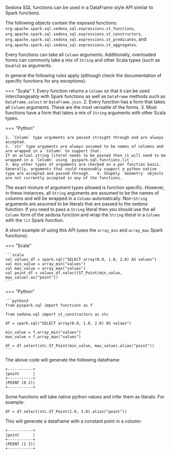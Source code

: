 Sedona SQL functions can be used in a DataFrame style API similar to Spark functions.

The following objects contain the exposed functions: `org.apache.spark.sql.sedona_sql.expressions.st_functions`, `org.apache.spark.sql.sedona_sql.expressions.st_constructors`, `org.apache.spark.sql.sedona_sql.expressions.st_predicates`, and `org.apache.spark.sql.sedona_sql.expressions.st_aggregates`.

Every functions can take all `Column` arguments. Additionally, overloaded forms can commonly take a mix of `String` and other Scala types (such as `Double`) as arguments.

In general the following rules apply (although check the documentation of specific functions for any exceptions):

=== "Scala"
	1. Every function returns a `Column` so that it can be used interchangeably with Spark functions as well as `DataFrame` methods such as `DataFrame.select` or `DataFrame.join`.
	2. Every function has a form that takes all `Column` arguments.
	These are the most versatile of the forms.
	3. Most functions have a form that takes a mix of `String` arguments with other Scala types.

=== "Python"

	1. `Column` type arguments are passed straight through and are always accepted.
	2. `str` type arguments are always assumed to be names of columns and are wrapped in a `Column` to support that.
	If an actual string literal needs to be passed then it will need to be wrapped in a `Column` using `pyspark.sql.functions.lit`.
	3. Any other types of arguments are checked on a per function basis. Generally, arguments that could reasonably support a python native type are accepted and passed through.	4. Shapely `Geometry` objects are not currently accepted in any of the functions.

The exact mixture of argument types allowed is function specific.
However, in these instances, all `String` arguments are assumed to be the names of columns and will be wrapped in a `Column` automatically.
Non-`String` arguments are assumed to be literals that are passed to the sedona function. If you need to pass a `String` literal then you should use the all `Column` form of the sedona function and wrap the `String` literal in a `Column` with the `lit` Spark function.

A short example of using this API (uses the `array_min` and `array_max` Spark functions):

=== "Scala"

	```scala
	val values_df = spark.sql("SELECT array(0.0, 1.0, 2.0) AS values")
	val min_value = array_min("values")
	val max_value = array_max("values")
	val point_df = values_df.select(ST_Point(min_value, max_value).as("point"))
	```

=== "Python"

	```python3
	from pyspark.sql import functions as f

	from sedona.sql import st_constructors as stc

	df = spark.sql("SELECT array(0.0, 1.0, 2.0) AS values")

	min_value = f.array_min("values")
	max_value = f.array_max("values")

	df = df.select(stc.ST_Point(min_value, max_value).alias("point"))
	```

The above code will generate the following dataframe:
```
+-----------+
|point      |
+-----------+
|POINT (0 2)|
+-----------+
```

Some functions will take native python values and infer them as literals.
For example:

```python3
df = df.select(stc.ST_Point(1.0, 3.0).alias("point"))
```

This will generate a dataframe with a constant point in a column:
```
+-----------+
|point      |
+-----------+
|POINT (1 3)|
+-----------+
```
